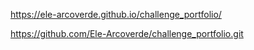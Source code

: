https://ele-arcoverde.github.io/challenge_portfolio/

https://github.com/Ele-Arcoverde/challenge_portfolio.git


